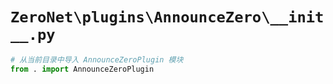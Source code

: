 # `ZeroNet\plugins\AnnounceZero\__init__.py`

```py
# 从当前目录中导入 AnnounceZeroPlugin 模块
from . import AnnounceZeroPlugin
```